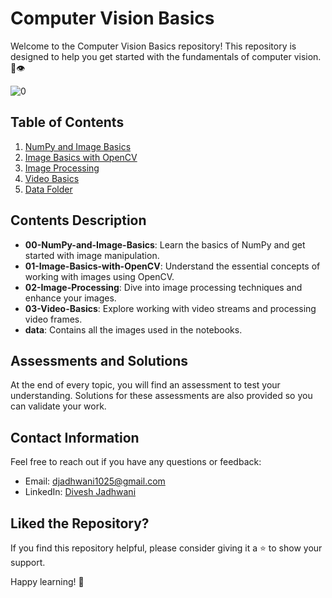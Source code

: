 # Computer Vision Basics

Welcome to the Computer Vision Basics repository! This repository is designed to help you get started with the fundamentals of computer vision. 📸👁️

![0](https://github.com/d-hackmt/Crazy-Computer-Vision/assets/113240252/da95b384-ddf5-42cf-a6bc-3222918e57e8)

## Table of Contents

1. [NumPy and Image Basics](00-NumPy-and-Image-Basics/README.md)
2. [Image Basics with OpenCV](01-Image-Basics-with-OpenCV/README.md)
3. [Image Processing](02-Image-Processing/README.md)
4. [Video Basics](03-Video-Basics/README.md)
5. [Data Folder](data/)

## Contents Description

- **00-NumPy-and-Image-Basics**: Learn the basics of NumPy and get started with image manipulation.
- **01-Image-Basics-with-OpenCV**: Understand the essential concepts of working with images using OpenCV.
- **02-Image-Processing**: Dive into image processing techniques and enhance your images.
- **03-Video-Basics**: Explore working with video streams and processing video frames.
- **data**: Contains all the images used in the notebooks.

## Assessments and Solutions

At the end of every topic, you will find an assessment to test your understanding. Solutions for these assessments are also provided so you can validate your work.

## Contact Information

Feel free to reach out if you have any questions or feedback:

- Email: [djadhwani1025@gmail.com](mailto:djadhwani1025@gmail.com)
- LinkedIn: [Divesh Jadhwani](https://www.linkedin.com/in/divesh-jadhwani-928535200/)

## Liked the Repository?

If you find this repository helpful, please consider giving it a ⭐️ to show your support.

Happy learning! 🚀

